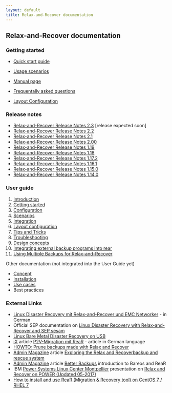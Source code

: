 ```yaml
---
layout: default
title: Relax-and-Recover documentation
---
```


## Relax-and-Recover documentation

### Getting started

 - [Quick start guide](http://relax-and-recover.org/documentation/getting-started)

 - [Usage scenarios](http://relax-and-recover.org/usage/)

 - [Manual page](https://github.com/rear/rear/blob/master/doc/rear.8.adoc)

 - [Frequentally asked questions](http://relax-and-recover.org/documentation/faq)

 - [Layout Configuration](https://github.com/rear/rear/blob/master/doc/user-guide/06-layout-configuration.adoc)

### Release notes

 - [Relax-and-Recover Release Notes 2.3](http://relax-and-recover.org/documentation/release-notes-2-3) [release expected soon]
 - [Relax-and-Recover Release Notes 2.2](http://relax-and-recover.org/documentation/release-notes-2-2)
 - [Relax-and-Recover Release Notes 2.1](http://relax-and-recover.org/documentation/release-notes-2-1)
 - [Relax-and-Recover Release Notes 2.00](http://relax-and-recover.org/documentation/release-notes-2-00)
 - [Relax-and-Recover Release Notes 1.19](http://relax-and-recover.org/documentation/release-notes-1-19)
 - [Relax-and-Recover Release Notes 1.18](http://relax-and-recover.org/documentation/release-notes-1-18)
 - [Relax-and-Recover Release Notes 1.17.2](http://relax-and-recover.org/documentation/release-notes-1-17)
 - [Relax-and-Recover Release Notes 1.16.1](http://relax-and-recover.org/documentation/release-notes-1-16)
 - [Relax-and-Recover Release Notes 1.15.0](http://relax-and-recover.org/documentation/release-notes-1-15)
 - [Relax-and-Recover Release Notes 1.14.0](http://relax-and-recover.org/documentation/release-notes-1-14)

### User guide

 1. [Introduction](https://github.com/rear/rear/blob/master/doc/user-guide/01-introduction.adoc)
 2. [Getting started](https://github.com/rear/rear/blob/master/doc/user-guide/02-getting-started.adoc)
 3. [Configuration](https://github.com/rear/rear/blob/master/doc/user-guide/03-configuration.adoc)
 4. [Scenarios](https://github.com/rear/rear/blob/master/doc/user-guide/04-scenarios.adoc)
 5. [Integration](https://github.com/rear/rear/blob/master/doc/user-guide/05-integration.adoc)
 6. [Layout configuration](https://github.com/rear/rear/blob/master/doc/user-guide/06-layout-configuration.adoc)
 7. [Tips and Tricks](https://github.com/rear/rear/blob/master/doc/user-guide/07-tips-and-tricks.adoc)
 8. [Troubleshooting](https://github.com/rear/rear/blob/master/doc/user-guide/08-troubleshooting.adoc)
 9. [Design concepts](https://github.com/rear/rear/blob/master/doc/user-guide/09-design-concepts.adoc)
10. [Integrating external backup programs into rear](https://github.com/rear/rear/blob/master/doc/user-guide/10-integrating-external-backup.adoc)
11. [Using Multiple Backups for Relax-and-Recover](https://github.com/rear/rear/blob/master/doc/user-guide/11-multiple-backups.adoc)

 Other documentation (not integrated into the User Guide yet)

 - [Concept](http://relax-and-recover.org/documentation/concept)
 - [Installation](http://relax-and-recover.org/documentation/installation)
 - [Use cases](http://relax-and-recover.org/documentation/usecases)
 - Best practices

### External Links

 - [Linux Disaster Recovery mit Relax-and-Recover und EMC Networker](http://backupinferno.de/?p=358) - in German
 - Official SEP documentation on [Linux Disaster Recovery with Relax-and-Recover and SEP sesam](http://wiki.sepsoftware.com/wiki/index.php/Disaster_Recovery_for_Linux_3.0_en)
 - [Linux Bare Metal Disaster Recovery on USB](http://www.cloudconsulted.com/cloud/linux-labs/linux-bare-metal-disaster-recovery-on-usb)
 - [iX](http://ix.de) article [P2V-Migration mit ReaR](http://www.heise.de/ix/heft/Umzugshilfe-2458904.html) - article in German language
 - [HOWTO: Prune backups made with Relax and Recover](https://www.harperink.de/?p=2735)
 - [Admin Magazine](http://www.admin-magazine.com) article [Exploring the Relax and Recoverbackup and rescue system](http://www.admin-magazine.com/Archive/2014/22/Exploring-the-Relax-and-Recoverbackup-and-rescue-system)
 - [Admin Magazine](http://www.admin-magazine.com) article [Better Backups](http://www.admin-magazine.com/Articles/Free-Enterprise-Backup-with-Bareos) introduction to Bareos and ReaR
 - IBM [Power Systems Linux Center Montpellier](https://www.ibm.com/ibm/clientcenter/montpellier/) presentation on [Relax and Recover on POWER (Updated 05-2017)](https://www.slideshare.net/sebastienchabrolles/relax-and-recover-on-power-updated-052017)
 - [How to install and use ReaR (Migration & Recovery tool) on CentOS 7 / RHEL 7](https://www.linuxtechi.com/install-rear-migration-recovery-tool-centos-7-rhel-7/)
